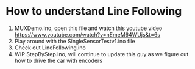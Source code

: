 # How to understand Line Following

1. MUXDemo.ino, open this file and watch this youtube video https://www.youtube.com/watch?v=nEmeM64WUjs&t=6s
2. Play around with the SingleSensorTestv1.ino file
3. Check out LineFollowing.ino
4. WIP StepByStep.ino, will continue to update this guy as we figure out how to drive the car with encoders

